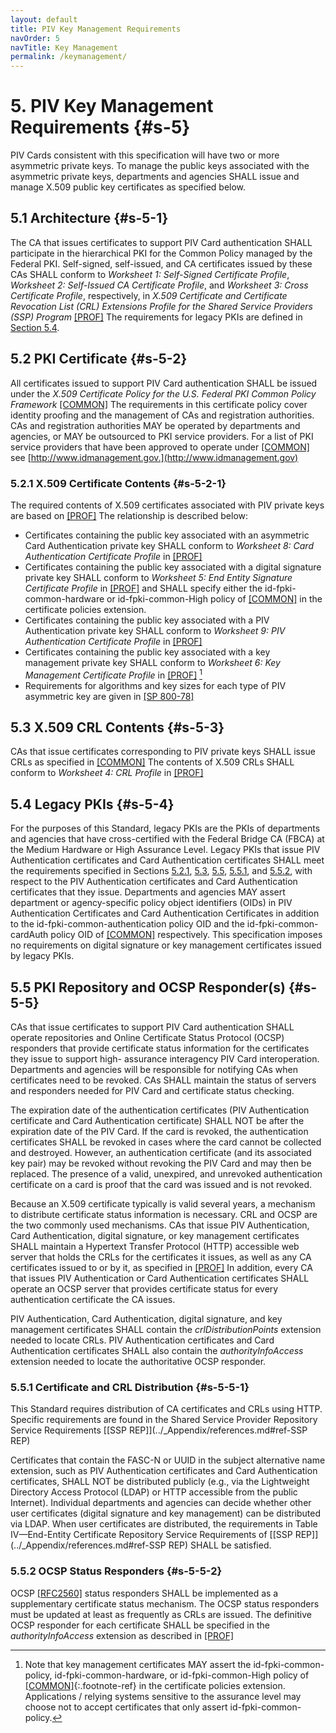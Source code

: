 ```yaml
---
layout: default
title: PIV Key Management Requirements
navOrder: 5
navTitle: Key Management
permalink: /keymanagement/
---
```


# 5. PIV Key Management Requirements {#s-5}

PIV Cards consistent with this specification will have two or more asymmetric private keys. To manage
the public keys associated with the asymmetric private keys, departments and agencies SHALL issue and
manage X.509 public key certificates as specified below.

## 5.1 Architecture {#s-5-1}

The CA that issues certificates to support PIV Card authentication SHALL participate in the hierarchical PKI
for the Common Policy managed by the Federal PKI. Self-signed, self-issued, and CA certificates issued
by these CAs SHALL conform to *Worksheet 1: Self-Signed Certificate Profile*, *Worksheet 2: Self-Issued CA
Certificate Profile*, and *Worksheet 3: Cross Certificate Profile*, respectively, in *X.509 Certificate and
Certificate Revocation List (CRL) Extensions Profile for the Shared Service Providers (SSP) Program*
[[PROF]](../_Appendix/references.md#ref-PROF)  The requirements for legacy PKIs are defined in [Section 5.4](keymanagement.md#s-5-4).

## 5.2 PKI Certificate {#s-5-2}

All certificates issued to support PIV Card authentication SHALL be issued under the *X.509 Certificate
Policy for the U.S. Federal PKI Common Policy Framework* [[COMMON]](../_Appendix/references.md#ref-COMMON)  The requirements in this
certificate policy cover identity proofing and the management of CAs and registration authorities. CAs
and registration authorities MAY be operated by departments and agencies, or MAY be outsourced to PKI
service providers. For a list of PKI service providers that have been approved to operate under
[[COMMON]](../_Appendix/references.md#ref-COMMON)  see [http://www.idmanagement.gov.](http://www.idmanagement.gov)

### 5.2.1 X.509 Certificate Contents {#s-5-2-1}

The required contents of X.509 certificates associated with PIV private keys are based on [[PROF]](../_Appendix/references.md#ref-PROF)  The
relationship is described below:

- Certificates containing the public key associated with an asymmetric Card Authentication private key
    SHALL conform to *Worksheet 8: Card Authentication Certificate Profile* in [[PROF]](../_Appendix/references.md#ref-PROF) 
- Certificates containing the public key associated with a digital signature private key SHALL conform to
    *Worksheet 5: End Entity Signature Certificate Profile* in [[PROF]](../_Appendix/references.md#ref-PROF) and SHALL specify either the id-fpki-common-hardware or id-fpki-common-High policy of [[COMMON]](../_Appendix/references.md#ref-COMMON) in the certificate policies
    extension.
- Certificates containing the public key associated with a PIV Authentication private key SHALL conform
    to *Worksheet 9: PIV Authentication Certificate Profile* in [[PROF]](../_Appendix/references.md#ref-PROF) 
- Certificates containing the public key associated with a key management private key SHALL conform to
    *Worksheet 6: Key Management Certificate Profile* in [[PROF]](../_Appendix/references.md#ref-PROF) [^keypolicy]
- Requirements for algorithms and key sizes for each type of PIV asymmetric key are given in
    [[SP 800-78]](../_Appendix/references.md#ref-SP-800-78) 

[^keypolicy]: Note that key management certificates MAY assert the id-fpki-common-policy, id-fpki-common-hardware, or id-fpki-common-High policy of [[COMMON]](../references/#ref-COMMON){:.footnote-ref} in the certificate policies extension. Applications / relying systems sensitive to the assurance level may choose not to accept certificates that only assert id-fpki-common-policy.


## 5.3 X.509 CRL Contents {#s-5-3}

CAs that issue certificates corresponding to PIV private keys SHALL issue CRLs as specified in
[[COMMON]](../_Appendix/references.md#ref-COMMON)  The contents of X.509 CRLs SHALL conform to *Worksheet 4: CRL Profile* in [[PROF]](../_Appendix/references.md#ref-PROF) 

## 5.4 Legacy PKIs {#s-5-4}

For the purposes of this Standard, legacy PKIs are the PKIs of departments and agencies that have cross-certified with the Federal Bridge CA (FBCA) at the Medium Hardware or High Assurance Level. Legacy
PKIs that issue PIV Authentication certificates and Card Authentication certificates SHALL meet the
requirements specified in Sections [5.2.1](keymanagement.md#s-5-2-1), [5.3](keymanagement.md#s-5-3), [5.5](keymanagement.md#s-5-5), [5.5.1](keymanagement.md#s-5-5-1), and [5.5.2](keymanagement.md#s-5-5-2), with respect to the PIV Authentication
certificates and Card Authentication certificates that they issue. Departments and agencies MAY assert
department or agency-specific policy object identifiers (OIDs) in PIV Authentication Certificates and
Card Authentication Certificates in addition to the id-fpki-common-authentication policy OID and the id-fpki-common-cardAuth policy OID of [[COMMON]](../_Appendix/references.md#ref-COMMON)  respectively. This specification imposes no
requirements on digital signature or key management certificates issued by legacy PKIs.

## 5.5 PKI Repository and OCSP Responder(s) {#s-5-5}

CAs that issue certificates to support PIV Card authentication SHALL operate repositories and Online
Certificate Status Protocol (OCSP) responders that provide certificate status information for the
certificates they issue to support high- assurance interagency PIV Card interoperation. Departments and
agencies will be responsible for notifying CAs when certificates need to be revoked. CAs SHALL maintain
the status of servers and responders needed for PIV Card and certificate status checking.

The expiration date of the authentication certificates (PIV Authentication certificate and Card
Authentication certificate) SHALL NOT be after the expiration date of the PIV Card. If the card is revoked,
the authentication certificates SHALL be revoked in cases where the card cannot be collected and destroyed.
However, an authentication certificate (and its associated key pair) may be revoked without revoking the
PIV Card and may then be replaced. The presence of a valid, unexpired, and unrevoked authentication
certificate on a card is proof that the card was issued and is not revoked.

Because an X.509 certificate typically is valid several years, a mechanism to distribute certificate status
information is necessary. CRL and OCSP are the two commonly used mechanisms. CAs that issue PIV
Authentication, Card Authentication, digital signature, or key management certificates SHALL maintain a
Hypertext Transfer Protocol (HTTP) accessible web server that holds the CRLs for the certificates it
issues, as well as any CA certificates issued to or by it, as specified in [[PROF]](../_Appendix/references.md#ref-PROF)  In addition, every CA that
issues PIV Authentication or Card Authentication certificates SHALL operate an OCSP server that provides
certificate status for every authentication certificate the CA issues.

PIV Authentication, Card Authentication, digital signature, and key management certificates SHALL contain
the *crlDistributionPoints* extension needed to locate CRLs. PIV Authentication certificates and Card
Authentication certificates SHALL also contain the *authorityInfoAccess* extension needed to locate the
authoritative OCSP responder.

### 5.5.1 Certificate and CRL Distribution {#s-5-5-1}

This Standard requires distribution of CA certificates and CRLs using HTTP. Specific requirements are
found in the Shared Service Provider Repository Service Requirements [[SSP REP]](../_Appendix/references.md#ref-SSP REP) 


Certificates that contain the FASC-N or UUID in the subject alternative name extension, such as PIV
Authentication certificates and Card Authentication certificates, SHALL NOT be distributed publicly (e.g., via
the Lightweight Directory Access Protocol (LDAP) or HTTP accessible from the public Internet).
Individual departments and agencies can decide whether other user certificates (digital signature and key
management) can be distributed via LDAP. When user certificates are distributed, the requirements in
Table IV—End-Entity Certificate Repository Service Requirements of [[SSP REP]](../_Appendix/references.md#ref-SSP REP) SHALL be satisfied.

### 5.5.2 OCSP Status Responders {#s-5-5-2}

OCSP [[RFC2560]](../_Appendix/references.md#ref-RFC2560) status responders SHALL be implemented as a supplementary certificate status
mechanism. The OCSP status responders must be updated at least as frequently as CRLs are issued. The
definitive OCSP responder for each certificate SHALL be specified in the *authorityInfoAccess* extension as
described in [[PROF]](../_Appendix/references.md#ref-PROF) 


